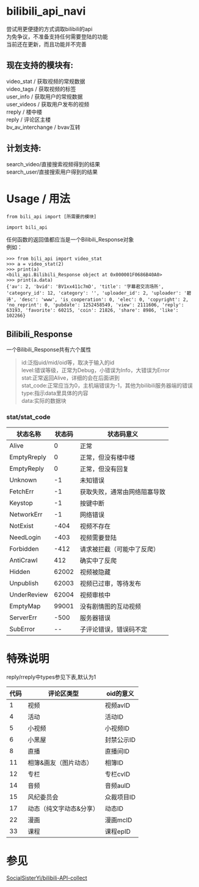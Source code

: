 # bilibili_api_navi
 尝试用更便捷的方式调取bilibili的api  
 为免争议，不准备支持任何需要登陆的功能  
 当前还在更新，而且功能并不完善  

## 现在支持的模块有:
video_stat / 获取视频的常规数据  
video_tags / 获取视频的标签  
user_info / 获取用户的常规数据  
user_videos / 获取用户发布的视频  
rreply / 楼中楼  
reply / 评论区主楼  
bv_av_interchange / bvav互转  

## 计划支持:
search_video/直接搜索视频得到的结果  
search_user/直接搜索用户得到的结果  

# Usage / 用法

    from bili_api import [所需要的模块]

    import bili_api

任何函数的返回值都应当是一个Bilibili_Response对象  
例如：  

    >>> from bili_api import video_stat
    >>> a = video_stat(2)
    >>> print(a)
    <bili_api.Bilibili_Response object at 0x000001F0686B40A0>
    >>> print(a.data)
    {'av': 2, 'bvid': 'BV1xx411c7mD', 'title': '字幕君交流场所', 'category_id': 12, 'category': '', 'uploader_id': 2, 'uploader': '碧诗', 'desc': 'www', 'is_cooperation': 0, 'elec': 0, 'copyright': 2, 'no_reprint': 0, 'pubdate': 1252458549, 'view': 2111606, 'reply': 63193, 'favorite': 60215, 'coin': 21826, 'share': 8986, 'like': 102266}

## Bilibili_Response
 一个Bilibili_Response共有六个属性  
> id:泛指uid/mid/oid等，取决于输入的id  
> level:错误等级，正常为Debug，小错误为Info，大错误为Error  
> stat:正常返回Alive，详细的会在后面讲到  
> stat_code:正常应当为0，主机端错误为-1，其他为bilibili服务器端的错误  
> type:指示data里具体的内容  
> data:实际的数据块  

### stat/stat_code

| 状态名称     | 状态码   | 状态码意义                     |
| ----------- | -------- | ------------------------------ |
| Alive       | 0        | 正常 |
| EmptyRreply | 0        | 正常，但没有楼中楼 |
| EmptyReply  | 0        | 正常，但没有回复 |
| Unknown     | -1       | 未知错误 |
| FetchErr    | -1       | 获取失败，通常由网络阻塞导致 | 
| Keystop     | -1       | 按键中断 |
| NetworkErr  | -1       | 网络错误 |
| NotExist    | -404     | 视频不存在 |
| NeedLogin   | -403     | 视频需要登陆 |
| Forbidden   | -412     | 请求被拦截（可能中了反爬） |
| AntiCrawl   | 412      | 确实中了反爬 |
| Hidden      | 62002    | 视频被隐藏 |
| Unpublish   | 62003    | 视频已过审，等待发布 |
| UnderReview | 62004    | 视频审核中 |
| EmptyMap    | 99001    | 没有剧情图的互动视频 |
| ServerErr   | -500     | 服务器错误 |
| SubError    | --       | 子评论错误，错误码不定 |


# 特殊说明

reply/rreply中types参见下表,默认为1  

| 代码 | 评论区类型              | oid的意义  |
| ---- | ----------------------- | ---------- |
| 1    | 视频                    | 视频avID   |
| 4    | 活动                    | 活动ID     |
| 5    | 小视频                  | 小视频ID   |
| 6    | 小黑屋                  | 封禁公示ID |
| 8    | 直播                    | 直播间ID   |
| 11   | 相簿&画友（图片动态）   | 相簿ID     |
| 12   | 专栏                    | 专栏cvID   |
| 14   | 音频                    | 音频auID   |
| 15   | 风纪委员会              | 众裁项目ID |
| 17   | 动态（纯文字动态&分享） | 动态ID     |
| 22   | 漫画                    | 漫画mcID   |
| 33   | 课程                    | 课程epID   |

# 参见
[SocialSisterYi/bilibili-API-collect](https://github.com/SocialSisterYi/bilibili-API-collect 'SocialSisterYi/bilibili-API-collect')  
